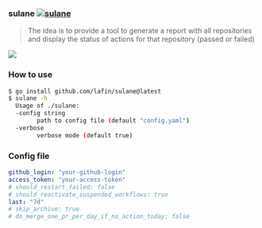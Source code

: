 ### sulane [![sulane](https://github.com/lafin/sulane/actions/workflows/app.yml/badge.svg)](https://github.com/lafin/sulane/actions/workflows/app.yml)

> The idea is to provide a tool to generate a report with all repositories and display the status of actions for that repository (passed or failed)

![](assets/image.png)

### How to use

```sh
$ go install github.com/lafin/sulane@latest
$ sulane -h
  Usage of ./sulane:
  -config string
    	path to config file (default "config.yaml")
  -verbose
    	verbose mode (default true)
```

### Config file

```yaml
github_login: "your-github-login"
access_token: "your-access-token"
# should_restart_failed: false
# should_reactivate_suspended_workflows: true
last: "7d"
# skip_archive: true
# do_merge_one_pr_per_day_if_no_action_today: false
```
